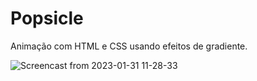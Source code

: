# Popsicle

 Animação com HTML e CSS usando efeitos de gradiente.

![Screencast from 2023-01-31 11-28-33](https://user-images.githubusercontent.com/81052476/215794933-1437571d-b3e0-4054-8f7e-b9c5e972c0e4.gif)

